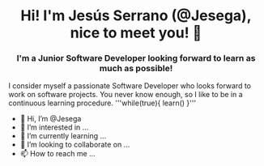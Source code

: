 <h1 align="center"> Hi! I'm Jesús Serrano (@Jesega), nice to meet you! 👋 </h1>
<h3 align="center"> I'm a Junior Software Developer looking forward to learn as much as possible! </h3>
I consider myself a passionate Software Developer who looks forward to work on software projects. You never know enough, so I like to  be in a continuous learning procedure. 
'''while(true){
  learn()
}'''

- 👋 Hi, I’m @Jesega
- 👀 I’m interested in ...
- 🌱 I’m currently learning ...
- 💞️ I’m looking to collaborate on ...
- 📫 How to reach me ...

<!---
Jesega/Jesega is a ✨ special ✨ repository because its `README.md` (this file) appears on your GitHub profile.
You can click the Preview link to take a look at your changes.
--->

#
